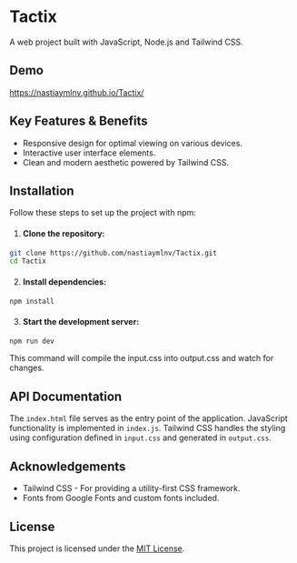 # Tactix

A web project built with JavaScript, Node.js and Tailwind CSS.
## Demo

https://nastiaymlnv.github.io/Tactix/
## Key Features & Benefits

- Responsive design for optimal viewing on various devices.
- Interactive user interface elements.
- Clean and modern aesthetic powered by Tailwind CSS.
## Installation

Follow these steps to set up the project with npm:

1. #### Clone the repository:
```bash
git clone https://github.com/nastiaymlnv/Tactix.git
cd Tactix
```
2. #### Install dependencies:

```bash
npm install
```
3. #### Start the development server:

```bash
npm run dev
```    
This command will compile the input.css into output.css and watch for changes.
## API Documentation

The ```index.html``` file serves as the entry point of the application. JavaScript functionality is implemented in ```index.js```. Tailwind CSS handles the styling using configuration defined in ```input.css``` and generated in ```output.css```.
## Acknowledgements

- Tailwind CSS - For providing a utility-first CSS framework.
- Fonts from Google Fonts and custom fonts included.
## License

This project is licensed under the [MIT License](https://github.com/nastiaymlnv/Tactix/blob/main/LICENSE).

